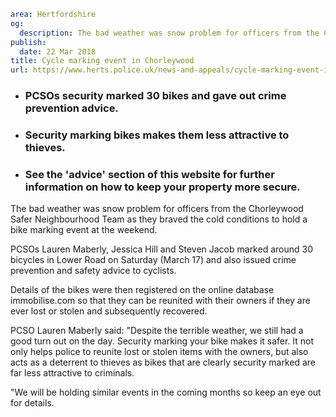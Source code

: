 ```yaml
area: Hertfordshire
og:
  description: The bad weather was snow problem for officers from the Chorleywood Safer Neighbourhood Team as they braved the cold conditions to hold a bike marking event.
publish:
  date: 22 Mar 2018
title: Cycle marking event in Chorleywood
url: https://www.herts.police.uk/news-and-appeals/cycle-marking-event-in-chorleywood-1829
```

* ### PCSOs security marked 30 bikes and gave out crime prevention advice.

 * ### Security marking bikes makes them less attractive to thieves.

 * ### See the 'advice' section of this website for further information on how to keep your property more secure.

The bad weather was snow problem for officers from the Chorleywood Safer Neighbourhood Team as they braved the cold conditions to hold a bike marking event at the weekend.

PCSOs Lauren Maberly, Jessica Hill and Steven Jacob marked around 30 bicycles in Lower Road on Saturday (March 17) and also issued crime prevention and safety advice to cyclists.

Details of the bikes were then registered on the online database immobilise.com so that they can be reunited with their owners if they are ever lost or stolen and subsequently recovered.

PCSO Lauren Maberly said: "Despite the terrible weather, we still had a good turn out on the day. Security marking your bike makes it safer. It not only helps police to reunite lost or stolen items with the owners, but also acts as a deterrent to thieves as bikes that are clearly security marked are far less attractive to criminals.

"We will be holding similar events in the coming months so keep an eye out for details.
